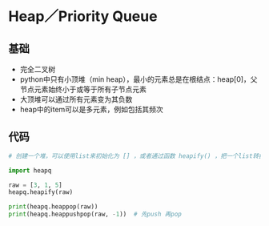 # Heap／Priority Queue

## 基础
  - 完全二叉树
  - python中只有小顶堆（min heap），最小的元素总是在根结点：heap[0]，父节点元素始终小于或等于所有子节点元素
  - 大顶堆可以通过所有元素变为其负数
  - heap中的item可以是多元素，例如包括其频次

## 代码
```python
# 创建一个堆，可以使用list来初始化为 [] ，或者通过函数 heapify() ，把一个list转换成堆

import heapq

raw = [3, 1, 5]
heapq.heapify(raw)

print(heapq.heappop(raw))
print(heapq.heappushpop(raw, -1))  # 先push 再pop
```
